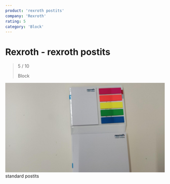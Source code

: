 ```yaml
---
product: 'rexroth postits'
company: 'Rexroth'
rating: 5
category: 'Block'
---
```


# Rexroth - rexroth postits
>
> 5 / 10
>
> Block

![rexroth postits](assets\rexroth-rexroth-postits-4cf6ef19-c859-4a74-8f5d-42042b542a1f.jpg)
standard postits
